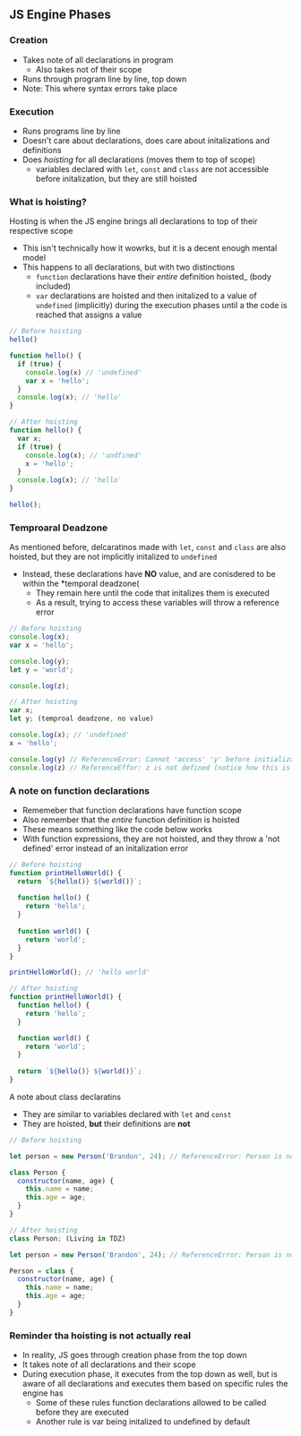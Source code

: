 ## JS Engine Phases ##

### Creation ###
- Takes note of all declarations in program
  - Also takes not of their scope
- Runs through program line by line, top down
- Note: This where syntax errors take place

### Execution ###
- Runs programs line by line
- Doesn't care about declarations, does care about initalizations and definitions
- Does *hoisting* for all declarations (moves them to top of scope)
  - variables declared with `let`, `const` and `class` are not accessible before initalization, but they are still hoisted

### What is hoisting? ###
Hosting is when the JS engine brings all declarations to top of their respective scope
- This isn't technically how it wowrks, but it is a decent enough mental model
- This happens to all declarations, but with two distinctions
  - `function` declarations have their _entire_ definition hoisted_ (body included)
  - `var` declarations are hoisted and then initalized to a value of `undefined` (implicitly) during the execution phases until a the code is reached that assigns a value

```javascript
// Before hoisting
hello()

function hello() {
  if (true) {
    console.log(x) // 'undefined'
    var x = 'hello';
  }
  console.log(x); // 'hello'
}
```
```javascript
// After hoisting
function hello() {
  var x;
  if (true) {
    console.log(x); // 'undfined'
    x = 'hello';
  }
  console.log(x); // 'hello'
}

hello();
```

### Temproaral Deadzone ###
As mentioned before, delcaratinos made with `let`, `const` and `class` are also hoisted, but they are not implicitly initalized to `undefined`
- Instead, these declarations have **NO** value, and are conisdered to be within the *temporal deadzone(
  - They remain here until the code that initalizes them is executed
  - As a result, trying to access these variables will throw a reference error

```javascript
// Before hoisting
console.log(x);
var x = 'hello';

console.log(y);
let y = 'world';

console.log(z);
```
```javascript
// After hoisting
var x;
let y; (temproal deadzone, no value)

console.log(x); // 'undefined'
x = 'hello';

console.log(y) // ReferenceError: Cannot 'access' 'y' before initialization (Look at the wording of this error)
console.log(z) // ReferenceEffor: z is not defined (notice how this is different. JS knows where a declaration is in the TDZ vs not defined)
```
### A note on function declarations ###
- Rememeber that function declarations have function scope
- Also remember that the *entire* function definition is hoisted
- These means something like the code below works
- With function expressions, they are not hoisted, and they throw a 'not defined' error instead of an initalization error

```javascript
// Before hoisting
function printHelloWorld() {
  return `${hello()} ${world()}`;
  
  function hello() {
    return 'hello';
  }
  
  function world() {
    return 'world';
  }
}

printHelloWorld(); // 'hello world'
```
```javascript
// After hoisting
function printHelloWorld() {
  function hello() {
    return 'hello';
  }

  function world() {
    return 'world';
  }
  
  return `${hello()} ${world()}`;
}
```
A note about class declaratins
- They are similar to variables declared with `let` and `const`
- They are hoisted, **but** their definitions are **not**

```javascript
// Before hoisting

let person = new Person('Brandon', 24); // ReferenceError: Person is not defined

class Person {
  constructor(name, age) {
    this.name = name;
    this.age = age;
  }
}
```
```javascript
// After hoisting
class Person; (Living in TDZ)

let person = new Person('Brandon', 24); // ReferenceError: Person is not defined (similar to how function expression swork)

Person = class {
  constructor(name, age) {
    this.name = name;
    this.age = age;
  }
}
```
### Reminder tha hoisting is not actually real ###
- In reality, JS goes through creation phase from the top down
- It takes note of all declarations and their scope
- During execution phase, it executes from the top down as well, but is aware of all declarations and executes them based on specific rules the engine has
  - Some of these rules function declarations allowed to be called before they are executed
  - Another rule is var being initalized to undefined by default
